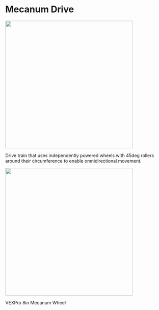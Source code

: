 # Mecanum Drive

<img src="/img/Robot/Design/Robot_Mechanisms/Drivetrain/mecanum.jpg" width="400">

Drive train that uses independently powered wheels with 45deg rollers around their circumference to enable omnidirectional movement.

<img src="/img/Robot/Design/Robot_Mechanisms/Drivetrain/Vex_8in_mecanum.jpg" width="400">

VEXPro 8in Mecanum Wheel